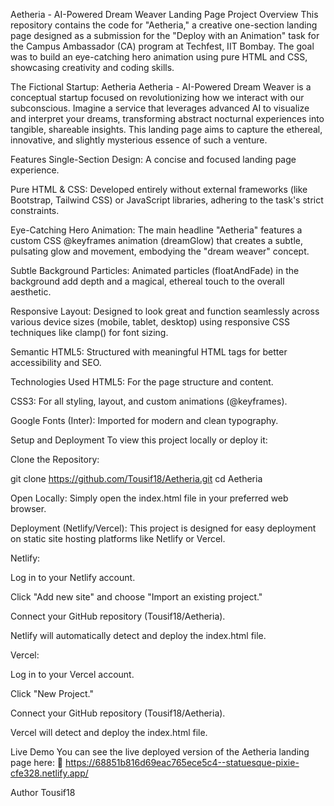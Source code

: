 Aetheria - AI-Powered Dream Weaver Landing Page
Project Overview
This repository contains the code for "Aetheria," a creative one-section landing page designed as a submission for the "Deploy with an Animation" task for the Campus Ambassador (CA) program at Techfest, IIT Bombay. The goal was to build an eye-catching hero animation using pure HTML and CSS, showcasing creativity and coding skills.

The Fictional Startup: Aetheria
Aetheria - AI-Powered Dream Weaver is a conceptual startup focused on revolutionizing how we interact with our subconscious. Imagine a service that leverages advanced AI to visualize and interpret your dreams, transforming abstract nocturnal experiences into tangible, shareable insights. This landing page aims to capture the ethereal, innovative, and slightly mysterious essence of such a venture.

Features
Single-Section Design: A concise and focused landing page experience.

Pure HTML & CSS: Developed entirely without external frameworks (like Bootstrap, Tailwind CSS) or JavaScript libraries, adhering to the task's strict constraints.

Eye-Catching Hero Animation: The main headline "Aetheria" features a custom CSS @keyframes animation (dreamGlow) that creates a subtle, pulsating glow and movement, embodying the "dream weaver" concept.

Subtle Background Particles: Animated particles (floatAndFade) in the background add depth and a magical, ethereal touch to the overall aesthetic.

Responsive Layout: Designed to look great and function seamlessly across various device sizes (mobile, tablet, desktop) using responsive CSS techniques like clamp() for font sizing.

Semantic HTML5: Structured with meaningful HTML tags for better accessibility and SEO.

Technologies Used
HTML5: For the page structure and content.

CSS3: For all styling, layout, and custom animations (@keyframes).

Google Fonts (Inter): Imported for modern and clean typography.

Setup and Deployment
To view this project locally or deploy it:

Clone the Repository:

git clone https://github.com/Tousif18/Aetheria.git
cd Aetheria

Open Locally:
Simply open the index.html file in your preferred web browser.

Deployment (Netlify/Vercel):
This project is designed for easy deployment on static site hosting platforms like Netlify or Vercel.

Netlify:

Log in to your Netlify account.

Click "Add new site" and choose "Import an existing project."

Connect your GitHub repository (Tousif18/Aetheria).

Netlify will automatically detect and deploy the index.html file.

Vercel:

Log in to your Vercel account.

Click "New Project."

Connect your GitHub repository (Tousif18/Aetheria).

Vercel will detect and deploy the index.html file.

Live Demo
You can see the live deployed version of the Aetheria landing page here:
🔗 https://68851b816d69eac765ece5c4--statuesque-pixie-cfe328.netlify.app/

Author
Tousif18
